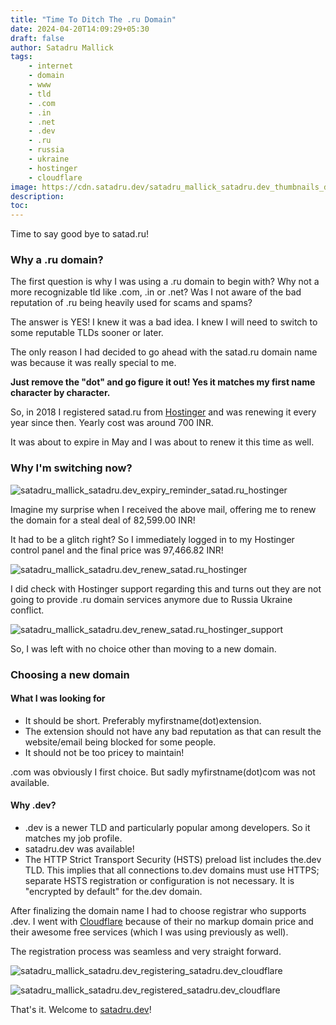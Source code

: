 ```yaml
---
title: "Time To Ditch The .ru Domain"
date: 2024-04-20T14:09:29+05:30
draft: false
author: Satadru Mallick
tags:
    - internet
    - domain
    - www
    - tld
    - .com
    - .in
    - .net
    - .dev
    - .ru
    - russia
    - ukraine
    - hostinger
    - cloudflare
image: https://cdn.satadru.dev/satadru_mallick_satadru.dev_thumbnails_domain.webp
description:
toc:
---
```


Time to say good bye to satad.ru!

### Why a .ru domain?
The first question is why I was using a .ru domain to begin with? Why not a more recognizable tld like .com, .in or .net? Was I not aware of the bad reputation of .ru being heavily used for scams and spams?

The answer is YES! I knew it was a bad idea. I knew I will need to switch to some reputable TLDs sooner or later.

The only reason I had decided to go ahead with the satad.ru domain name was because it was really special to me.

**Just remove the "dot" and go figure it out! Yes it matches my first name character by character.**

So, in 2018 I registered satad.ru from [Hostinger](https://www.hostinger.in/) and was renewing it every year since then. Yearly cost was around 700 INR.

It was about to expire in May and I was about to renew it this time as well.

### Why I'm switching now?

![satadru_mallick_satadru.dev_expiry_reminder_satad.ru_hostinger](https://cdn.satadru.dev/satadru_mallick_satadru.dev_expiry_reminder_satad.ru_hostinger.webp)

Imagine my surprise when I received the above mail, offering me to renew the domain for a steal deal of 82,599.00 INR!

It had to be a glitch right? So I immediately logged in to my Hostinger control panel and the final price was 97,466.82 INR!

![satadru_mallick_satadru.dev_renew_satad.ru_hostinger](https://cdn.satadru.dev/satadru_mallick_satadru.dev_renew_satad.ru_hostinger.webp)

I did check with Hostinger support regarding this and turns out they are not going to provide .ru domain services anymore due to Russia Ukraine conflict.

![satadru_mallick_satadru.dev_renew_satad.ru_hostinger_support](https://cdn.satadru.dev/satadru_mallick_satadru.dev_renew_satad.ru_hostinger_support.webp)

So, I was left with no choice other than moving to a new domain.

### Choosing a new domain

#### What I was looking for ####

- It should be short. Preferably myfirstname(dot)extension.
- The extension should not have any bad reputation as that can result the website/email being blocked for some people.
- It should not be too pricey to maintain!

.com was obviously I first choice. But sadly myfirstname(dot)com was not available. 

#### Why .dev? ####

- .dev is a newer TLD and particularly popular among developers. So it matches my job profile.
- satadru.dev was available!
- The HTTP Strict Transport Security (HSTS) preload list includes the.dev TLD. This implies that all connections to.dev domains must use HTTPS; separate HSTS registration or configuration is not necessary. It is "encrypted by default" for the.dev domain.

After finalizing the domain name I had to choose registrar who supports .dev. I went with [Cloudflare](https://www.cloudflare.com/) because of their no markup domain price and their awesome free services (which I was using previously as well).

The registration process was seamless and very straight forward.

![satadru_mallick_satadru.dev_registering_satadru.dev_cloudflare](https://cdn.satadru.dev/satadru_mallick_satadru.dev_registering_satadru.dev_cloudflare.webp)

![satadru_mallick_satadru.dev_registered_satadru.dev_cloudflare](https://cdn.satadru.dev/satadru_mallick_satadru.dev_registered_satadru.dev_cloudflare.webp)

That's it. Welcome to [satadru.dev](https://satadru.dev/)!